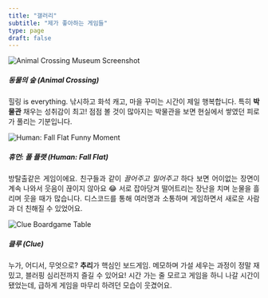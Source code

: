 ```yaml
---
title: "갤러리"
subtitle: "제가 좋아하는 게임들"
type: page
draft: false
---
```


<div class="row">

  <!-- Animal Crossing -->
  <div class="col-12 col-md-6 col-lg-4 mb-4">
    <div class="card h-100 shadow-sm">
      <img src="/images/gallery/animal-crossing.jpg" class="card-img-top" alt="Animal Crossing Museum Screenshot">
      <div class="card-body">
        <h5 class="card-title">동물의 숲 (Animal Crossing)</h5>
        <p class="card-text" style="text-align:justify">
          힐링 is everything. 낚시하고 화석 캐고, 마을 꾸미는 시간이 제일 행복합니다.
          특히 <strong>박물관</strong> 채우는 성취감이 최고!
          점점 볼 것이 많아지는 박물관을 보면 현실에서 쌓였던 피로가 풀리는 기분입니다.
        </p>
      </div>
    </div>
  </div>

  <!-- Human: Fall Flat -->
  <div class="col-12 col-md-6 col-lg-4 mb-4">
    <div class="card h-100 shadow-sm">
      <img src="/images/gallery/human-fall-flat.jpg" class="card-img-top" alt="Human: Fall Flat Funny Moment">
      <div class="card-body">
        <h5 class="card-title">휴먼: 폴 플랫 (Human: Fall Flat)</h5>
        <p class="card-text" style="text-align:justify">
          방탈출같은 게임이에요. 친구들과 같이 <em>끌어주고 밀어주고</em> 하다 보면
          어이없는 장면이 계속 나와서 웃음이 끊이지 않아요 😂
          서로 잡아당겨 떨어트리는 장난을 치며 눈물을 흘리며 웃을 때가 많습니다.
          디스코드를 통해 여러명과 소통하며 게임하면서 새로운 사람과 더 친해질 수 있었어요.
        </p>
      </div>
    </div>
  </div>

  <!-- CLUE boardgame -->
  <div class="col-12 col-md-6 col-lg-4 mb-4">
    <div class="card h-100 shadow-sm">
      <img src="/images/gallery/clue.jpg" class="card-img-top" alt="Clue Boardgame Table">
      <div class="card-body">
        <h5 class="card-title">클루 (Clue)</h5>
        <p class="card-text" style="text-align:justify">
          누가, 어디서, 무엇으로? <strong>추리</strong>가 핵심인 보드게임.
          메모하며 가설 세우는 과정이 정말 재밌고, 블러핑 심리전까지 즐길 수 있어요!
          시간 가는 줄 모르고 게임을 하니 나갈 시간이 됐었는데, 급하게 게임을 마무리 하려던 모습이 웃겼어요.
        </p>
      </div>
    </div>
  </div>

</div>
